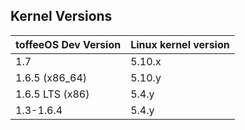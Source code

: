 ## Kernel Versions

| toffeeOS Dev Version | Linux kernel version |
|------------|----------------------|
| 1.7 | 5.10.x |
| 1.6.5 (x86_64) | 5.10.y |
| 1.6.5 LTS (x86) | 5.4.y |
| 1.3-1.6.4 | 5.4.y |
